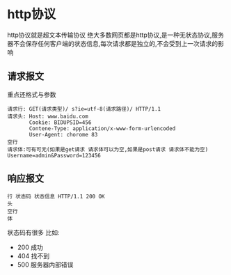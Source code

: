 # http协议
http协议就是超文本传输协议 绝大多数网页都是http协议,是一种无状态协议,服务器不会保存任何客户端的状态信息,每次请求都是独立的,不会受到上一次请求的影响

## 请求报文
重点还格式与参数
```
请求行: GET(请求类型)/ s?ie=utf-8(请求路径)/ HTTP/1.1
请求头: Host: www.baidu.com
       Cookie: BIDUPSID=456
       Contene-Type: application/x-www-form-urlencoded
       User-Agent: chorome 83
空行
请求体:可有可无(如果是get请求 请求体可以为空,如果是post请求 请求体不能为空) Username=admin&Password=123456
```

## 响应报文
```
行 状态码 状态信息 HTTP/1.1 200 OK
头
空行
体
```
状态码有很多 比如:
* 200 成功
* 404 找不到
* 500 服务器内部错误